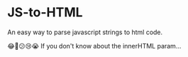 # JS-to-HTML
An easy way to parse javascript strings to html code.

😂🤣😕😢😭 If you don't know about the innerHTML param...
